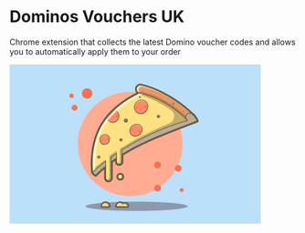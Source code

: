 # Dominos Vouchers UK

Chrome extension that collects the latest Domino voucher codes and allows you to automatically apply them to your order

![alt text](example.jpg "Title")

